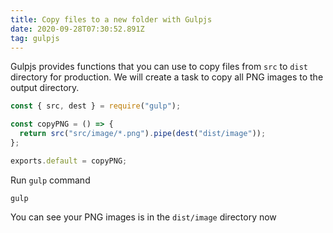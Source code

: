 ```yaml
---
title: Copy files to a new folder with Gulpjs
date: 2020-09-28T07:30:52.891Z
tag: gulpjs
---
```


Gulpjs provides functions that you can use to copy files from `src` to `dist` directory for production. We will create a task to copy all PNG images to the output directory.

```javascript
const { src, dest } = require("gulp");

const copyPNG = () => {
  return src("src/image/*.png").pipe(dest("dist/image"));
};

exports.default = copyPNG;
```

Run `gulp` command

```
gulp
```

You can see your PNG images is in the `dist/image` directory now
